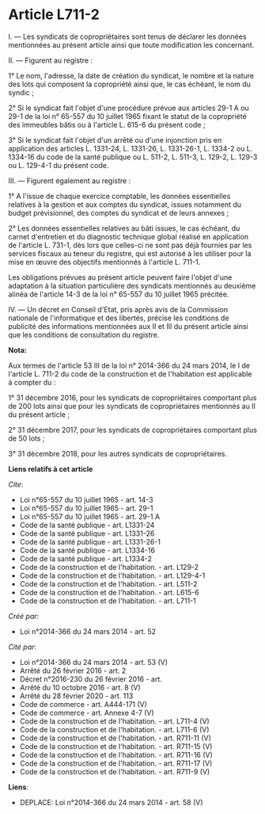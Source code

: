 # Article L711-2

I. ― Les syndicats de copropriétaires sont tenus de déclarer les données mentionnées au présent article ainsi que toute
modification les concernant. 

II. ― Figurent au registre : 

1° Le nom, l'adresse, la date de création du syndicat, le nombre et la nature des lots qui composent la copropriété ainsi
que, le cas échéant, le nom du syndic ; 

2° Si le syndicat fait l'objet d'une procédure prévue aux articles 29-1 A ou 29-1 de la loi n° 65-557 du 10 juillet 1965
fixant le statut de la copropriété des immeubles bâtis ou à l'article L. 615-6 du présent code ; 

3° Si le syndicat fait l'objet d'un arrêté ou d'une injonction pris en application des articles L. 1331-24, L. 1331-26, L.
1331-26-1, L. 1334-2 ou L. 1334-16 du code de la santé publique ou L. 511-2, L. 511-3, L. 129-2, L. 129-3 ou L. 129-4-1 du
présent code. 

III. ― Figurent également au registre : 

1° A l'issue de chaque exercice comptable, les données essentielles relatives à la gestion et aux comptes du syndicat, issues
notamment du budget prévisionnel, des comptes du syndicat et de leurs annexes ; 

2° Les données essentielles relatives au bâti issues, le cas échéant, du carnet d'entretien et du diagnostic technique global
réalisé en application de l'article L. 731-1, dès lors que celles-ci ne sont pas déjà fournies par les services fiscaux au
teneur du registre, qui est autorisé à les utiliser pour la mise en œuvre des objectifs mentionnés à l'article L. 711-1. 

Les obligations prévues au présent article peuvent faire l'objet d'une adaptation à la situation particulière des syndicats
mentionnés au deuxième alinéa de l'article 14-3 de la loi n° 65-557 du 10 juillet 1965 précitée. 

IV. ― Un décret en Conseil d'Etat, pris après avis de la Commission nationale de l'informatique et des libertés, précise les
conditions de publicité des informations mentionnées aux II et III du présent article ainsi que les conditions de
consultation du registre.

**Nota:**

Aux termes de l'article 53 III de la loi n° 2014-366 du 24 mars 2014, le I de l'article L. 711-2 du code de la construction
et de l'habitation est applicable à compter du :

1° 31 décembre 2016, pour les syndicats de copropriétaires comportant plus de 200 lots ainsi que pour les syndicats de
copropriétaires mentionnés au II du présent article ;

2° 31 décembre 2017, pour les syndicats de copropriétaires comportant plus de 50 lots ;

3° 31 décembre 2018, pour les autres syndicats de copropriétaires.

**Liens relatifs à cet article**

_Cite_:

  - Loi n°65-557 du 10 juillet 1965 - art. 14-3
  - Loi n°65-557 du 10 juillet 1965 - art. 29-1
  - Loi n°65-557 du 10 juillet 1965 - art. 29-1 A
  - Code de la santé publique - art. L1331-24
  - Code de la santé publique - art. L1331-26
  - Code de la santé publique - art. L1331-26-1
  - Code de la santé publique - art. L1334-16
  - Code de la santé publique - art. L1334-2
  - Code de la construction et de l'habitation. - art. L129-2
  - Code de la construction et de l'habitation. - art. L129-4-1
  - Code de la construction et de l'habitation. - art. L511-2
  - Code de la construction et de l'habitation. - art. L615-6
  - Code de la construction et de l'habitation. - art. L711-1

_Créé par_:

  - Loi n°2014-366 du 24 mars 2014 - art. 52

_Cité par_:

  - Loi n°2014-366 du 24 mars 2014 - art. 53 (V)
  - Arrêté du 26 février 2016 - art. 2
  - Décret n°2016-230 du 26 février 2016 - art.
  - Arrêté du 10 octobre 2016 - art. 8 (V)
  - Arrêté du 28 février 2020 - art. 113
  - Code de commerce - art. A444-171 (V)
  - Code de commerce - art. Annexe 4-7 (V)
  - Code de la construction et de l'habitation. - art. L711-4 (V)
  - Code de la construction et de l'habitation. - art. L711-6 (V)
  - Code de la construction et de l'habitation. - art. R711-11 (V)
  - Code de la construction et de l'habitation. - art. R711-15 (V)
  - Code de la construction et de l'habitation. - art. R711-16 (V)
  - Code de la construction et de l'habitation. - art. R711-17 (V)
  - Code de la construction et de l'habitation. - art. R711-9 (V)

**Liens**:

  - DEPLACE: Loi n°2014-366 du 24 mars 2014 - art. 58 (V)
